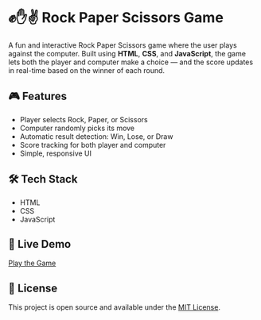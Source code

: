 # ✊✋✌️ Rock Paper Scissors Game

A fun and interactive Rock Paper Scissors game where the user plays against the computer. Built using **HTML**, **CSS**, and **JavaScript**, the game lets both the player and computer make a choice — and the score updates in real-time based on the winner of each round.

## 🎮 Features

- Player selects Rock, Paper, or Scissors
- Computer randomly picks its move
- Automatic result detection: Win, Lose, or Draw
- Score tracking for both player and computer
- Simple, responsive UI

## 🛠️ Tech Stack

- HTML  
- CSS  
- JavaScript

## 🚀 Live Demo

[Play the Game](https://manik2005d.github.io/Rock-Paper-Scissors/)

## 📄 License

This project is open source and available under the [MIT License](LICENSE).
